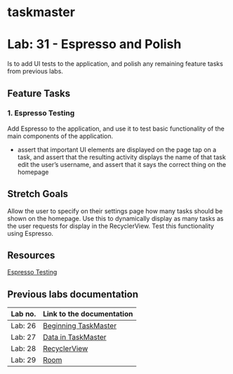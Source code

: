 # taskmaster

# Lab: 31 - Espresso and Polish
Is to add UI tests to the application, and polish any remaining feature tasks from previous labs.

## Feature Tasks
### 1. Espresso Testing
Add Espresso to the application, and use it to test basic functionality of the main components of the application.


- assert that important UI elements are displayed on the page
tap on a task, and assert that the resulting activity displays the name of that task
edit the user’s username, and assert that it says the correct thing on the homepage


## Stretch Goals
Allow the user to specify on their settings page how many tasks should be shown on the homepage. Use this to dynamically display as many tasks as the user requests for display in the RecyclerView. Test this functionality using Espresso.


## Resources
[Espresso Testing](https://developer.android.com/training/testing/espresso)



## Previous labs documentation

| Lab no.       | Link to the documentation  |         
| ------------|-----------------------------|
|Lab: 26|[Beginning TaskMaster](labs/LAB26.md)|
|Lab: 27|[Data in TaskMaster](labs/LAB27.md)|
|Lab: 28|[RecyclerView](labs/LAB28.md)|
|Lab: 29|[Room](labs/LAB29.md)|